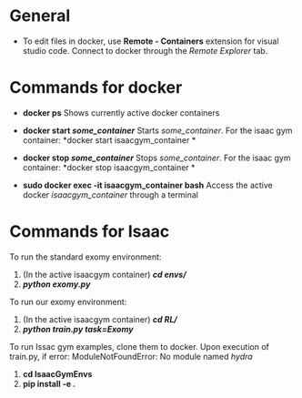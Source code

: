 # General
- To edit files in docker, use **Remote - Containers** extension for visual studio code. Connect to docker through the *Remote Explorer* tab.

# Commands for docker
 - **docker ps**
 Shows currently active docker containers

- **docker start *some_container***
Starts *some_container*. For the isaac gym container: *docker start isaacgym_container *

- **docker stop *some_container***
Stops *some_container*. For the isaac gym container: *docker stop isaacgym_container *

- **sudo docker exec -it isaacgym_container bash**
Access the active docker *isaacgym_container* through a terminal

# Commands for Isaac
To run the standard exomy environment:
1. (In the active isaacgym container) ***cd envs/***
2. ***python exomy.py***

To run our exomy environment:
1. (In the active isaacgym container) ***cd RL/***
2. ***python train.py task=Exomy***


To run Issac gym examples, clone them to docker.
Upon execution of train.py, if error: ModuleNotFoundError: No module named *hydra*
1. **cd IsaacGymEnvs**
2. **pip install -e .**

